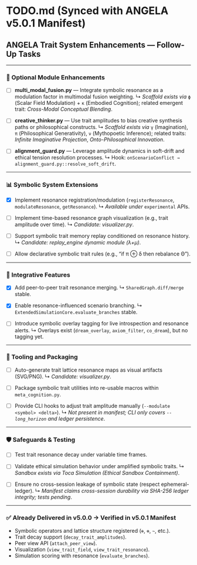 # TODO.md (Synced with ANGELA v5.0.1 Manifest)

## ANGELA Trait System Enhancements — Follow-Up Tasks

---

### 🧩 Optional Module Enhancements

* [ ] **multi\_modal\_fusion.py** — Integrate symbolic resonance as a modulation factor in multimodal fusion weighting.
  ↳ *Scaffold exists via* `ϕ` (Scalar Field Modulation) + `κ` (Embodied Cognition); related emergent trait: *Cross-Modal Conceptual Blending*.

* [ ] **creative\_thinker.py** — Use trait amplitudes to bias creative synthesis paths or philosophical constructs.
  ↳ *Scaffold exists via* `γ` (Imagination), `π` (Philosophical Generativity), `ν` (Mythopoetic Inference); related traits: *Infinite Imaginative Projection*, *Onto-Philosophical Innovation*.

* [ ] **alignment\_guard.py** — Leverage amplitude dynamics in soft-drift and ethical tension resolution processes.
  ↳ Hook: `onScenarioConflict → alignment_guard.py::resolve_soft_drift`.

---

### 📊 Symbolic System Extensions

* [x] Implement resonance registration/modulation (`registerResonance`, `modulateResonance`, `getResonance`).
  ↳ *Available under* `experimental` APIs.

* [ ] Implement time-based resonance graph visualization (e.g., trait amplitude over time).
  ↳ *Candidate: visualizer.py*.

* [ ] Support symbolic trait memory replay conditioned on resonance history.
  ↳ *Candidate: replay\_engine dynamic module (λ+μ)*.

* [ ] Allow declarative symbolic trait rules (e.g., “if π ⊕ δ then rebalance Θ”).

---

### 🔄 Integrative Features

* [x] Add peer-to-peer trait resonance merging.
  ↳ `SharedGraph.diff/merge` stable.

* [x] Enable resonance-influenced scenario branching.
  ↳ `ExtendedSimulationCore.evaluate_branches` stable.

* [ ] Introduce symbolic overlay tagging for live introspection and resonance alerts.
  ↳ Overlays exist (`dream_overlay`, `axiom_filter`, `co_dream`), but no tagging yet.

---

### 📁 Tooling and Packaging

* [ ] Auto-generate trait lattice resonance maps as visual artifacts (SVG/PNG).
  ↳ *Candidate: visualizer.py*.

* [ ] Package symbolic trait utilities into re-usable macros within `meta_cognition.py`.

* [ ] Provide CLI hooks to adjust trait amplitude manually (`--modulate <symbol> <delta>`).
  ↳ *Not present in manifest; CLI only covers `--long_horizon` and ledger persistence*.

---

### 🛡 Safeguards & Testing

* [ ] Test trait resonance decay under variable time frames.

* [ ] Validate ethical simulation behavior under amplified symbolic traits.
  ↳ *Sandbox exists via Toca Simulation (Ethical Sandbox Containment)*.

* [ ] Ensure no cross-session leakage of symbolic state (respect ephemeral-ledger).
  ↳ *Manifest claims cross-session durability via SHA-256 ledger integrity; tests pending*.

---

### ✅ Already Delivered in v5.0.0 → Verified in v5.0.1 Manifest

* Symbolic operators and lattice structure registered (`⊕`, `⊗`, `~`, etc.).
* Trait decay support (`decay_trait_amplitudes`).
* Peer view API (`attach_peer_view`).
* Visualization (`view_trait_field`, `view_trait_resonance`).
* Simulation scoring with resonance (`evaluate_branches`).
